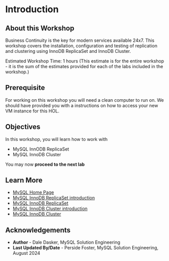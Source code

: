 # Introduction

## About this Workshop

Business Continuity is the key for modern services available 24x7. This workshop covers the installation, configuration and testing of replication and clustering using InnoDB ReplicaSet and InnoDB Cluster. 

Estimated Workshop Time: 1 hours (This estimate is for the entire workshop - it is the sum of the estimates provided for each of the labs included in the workshop.)

## Prerequisite

For working on this workshop you will need a clean computer to run on.  We should have provided you with a instructions on how to access your new VM instance for this HOL.

## Objectives

In this workshop, you will learn how to work with

- MySQL InnODB ReplicaSet
- MySQL InnoDB Cluster

You may now **proceed to the next lab**

## Learn More

- [MySQL Home Page](https://www.mysql.com/)
- [MySQL InnoDB ReplicaSet introduction](https://dev.mysql.com/doc/refman/8.4/en/mysql-innodb-replicaset-introduction.html)
- [MySQL InnoDB ReplicaSet](https://dev.mysql.com/doc/mysql-shell/8.4/en/mysql-innodb-replicaset.html)
- [MySQL InnoDB Cluster introduction](https://dev.mysql.com/doc/refman/8.4/en/mysql-innodb-cluster-introduction.html)
- [MySQL InnoDB Cluster](https://dev.mysql.com/doc/mysql-shell/8.4/en/mysql-innodb-cluster.html)

## Acknowledgements

- **Author** - Dale Dasker, MySQL Solution Engineering
- **Last Updated By/Date** - Perside Foster, MySQL Solution Engineering, August 2024
